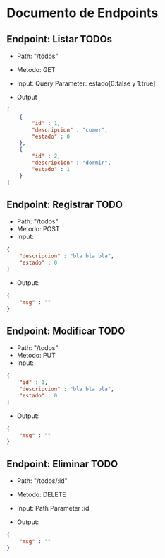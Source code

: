 # Documento de Endpoints

## Endpoint: Listar TODOs

- Path: "/todos"
- Metodo: GET
- Input: Query Parameter: estado[0:false y 1:true]

- Output

```json
[
    {
        "id" : 1,
        "descripcion" : "comer",
        "estado" : 0
    },
    {
        "id" : 2,
        "descripcion" : "dormir",
        "estado" : 1
    }
]
```

## Endpoint: Registrar TODO

- Path: "/todos"
- Metodo: POST
- Input: 

```json
{
    "descripcion" : "bla bla bla",
    "estado" : 0
}
```

- Output:

```json
{
    "msg" : ""
}
```

## Endpoint: Modificar TODO

- Path: "/todos"
- Metodo: PUT
- Input: 

```json
{
    "id" : 1,
    "descripcion" : "bla bla bla",
    "estado" : 0
}
```

- Output:

```json
{
    "msg" : ""
}
```

## Endpoint: Eliminar TODO

- Path: "/todos/:id"
- Metodo: DELETE
- Input: Path Parameter :id

- Output:

```json
{
    "msg" : ""
}
```